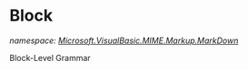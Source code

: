 ﻿# Block
_namespace: [Microsoft.VisualBasic.MIME.Markup.MarkDown](./index.md)_

Block-Level Grammar




